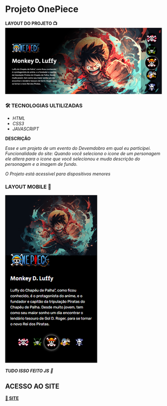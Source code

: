 # **Projeto OnePiece**

**LAYOUT DO PROJETO 📺**
![](/src/assets/img/layout.png)

### 🛠️ **TECNOLOGIAS ULTILIZADAS**

- _HTML_
- _CSS3_
- _JAVASCRIPT_

**DESCRIÇÃO**

_Esse e um projeto de um evento do Devemdobro em qual eu participei._<br/>
_Funcionalidade do site: Quando você seleciona o icone de um personagem ele altera para o icone que você selecionou e muda descrição do personagem e a imagem de fundo._<br/>

_O Projeto está acessível para dispositivos menores_

### **LAYOUT MOBILE 📱**

![LAYOUT MOBILE](/src/assets/img/layout_mobile.png)

_**TUDO ISSO FEITO JS** 🫡_

## **ACESSO AO SITE**

[**🚀 SITE**](https://onepieceprojeto.netlify.app/)
